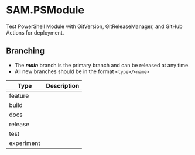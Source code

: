 # SAM.PSModule

Test PowerShell Module with GitVersion, GitReleaseManager, and GitHub Actions for deployment.

## Branching

- The ***main*** branch is the primary branch and can be released at any time.
- All new branches should be in the format ```<type>/<name>```

|Type|Description|
|---|---|
|feature||
|build||
|docs||
|release||
|test||
|experiment||
